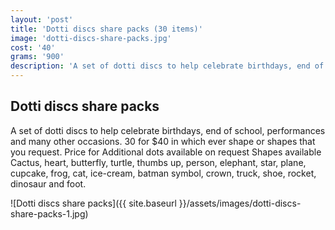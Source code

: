 ```yaml
---
layout: 'post'
title: 'Dotti discs share packs (30 items)'
image: 'dotti-discs-share-packs.jpg'
cost: '40'
grams: '900'
description: 'A set of dotti discs to help celebrate birthdays, end of school, performances and many other occasions.'
---
```


## Dotti discs share packs

A set of dotti discs to help celebrate birthdays, end of school, performances and many other occasions. 30 for $40 in which ever shape or shapes that you request. Price for Additional dots available on request Shapes available Cactus, heart, butterfly, turtle, thumbs up, person, elephant, star, plane, cupcake, frog, cat, ice-cream, batman symbol, crown, truck, shoe, rocket, dinosaur and foot.

![Dotti discs share packs]({{ site.baseurl }}/assets/images/dotti-discs-share-packs-1.jpg)
